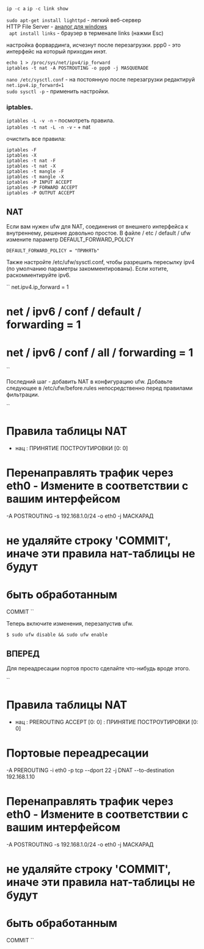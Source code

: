 
` ip -c a `  ` ip -c link show ` 

`sudo apt-get install lighttpd` -  легкий веб-сервер  
 HTTP File Server - [аналог для windows](http://www.rejetto.com/hfs/?f=dl)  
 ` apt install links` - браузер в терменале links (нажми Esc)    
  
  
  настройка форвардинга, исчезнут после перезагрузки. ppp0 - это интерфейс на который приходин инэт.  
  ```
  echo 1 > /proc/sys/net/ipv4/ip_forward  
  iptables -t nat -A POSTROUTING -o ppp0 -j MASQUERADE 
  ```
  ` nano /etc/sysctl.conf ` - на постоянную после перезагрузки редактируй  
  ` net.ipv4.ip_forward=1 `  
  ` sudo sysctl -p `  - применить настройки.
  
  
  ### iptables.
  
  ` iptables -L -v -n ` - посмотреть правила.  
  ` iptables -t nat -L -n -v ` - + nat
  
  очистить все правила:  
  ```
iptables -F
iptables -X
iptables -t nat -F
iptables -t nat -X
iptables -t mangle -F
iptables -t mangle -X
iptables -P INPUT ACCEPT
iptables -P FORWARD ACCEPT
iptables -P OUTPUT ACCEPT
```


## NAT
Если вам нужен ufw для NAT, соединения от внешнего интерфейса к внутреннему, решение довольно простое.
В файле / etc / default / ufw измените параметр DEFAULT_FORWARD_POLICY

``
DEFAULT_FORWARD_POLICY = "ПРИНЯТЬ"
``

Также настройте /etc/ufw/sysctl.conf, чтобы разрешить пересылку ipv4 (по умолчанию параметры закомментированы). Если хотите, раскомментируйте ipv6.

``
net.ipv4.ip_forward = 1
# net / ipv6 / conf / default / forwarding = 1
# net / ipv6 / conf / all / forwarding = 1
``


Последний шаг - добавить NAT в конфигурацию ufw. Добавьте следующее в /etc/ufw/before.rules непосредственно перед правилами фильтрации.

``
# Правила таблицы NAT
* нац
: ПРИНЯТИЕ ПОСТРОУТИРОВКИ [0: 0]

# Перенаправлять трафик через eth0 - Измените в соответствии с вашим интерфейсом
-A POSTROUTING -s 192.168.1.0/24 -o eth0 -j МАСКАРАД

# не удаляйте строку 'COMMIT', иначе эти правила нат-таблицы не будут
# быть обработанным
COMMIT
``


Теперь включите изменения, перезапустив ufw.

``
$ sudo ufw disable && sudo ufw enable
``


## ВПЕРЕД

Для переадресации портов просто сделайте что-нибудь вроде этого.

``
# Правила таблицы NAT
* нац
: PREROUTING ACCEPT [0: 0]
: ПРИНЯТИЕ ПОСТРОУТИРОВКИ [0: 0]

# Портовые переадресации
-A PREROUTING -i eth0 -p tcp --dport 22 -j DNAT --to-destination 192.168.1.10

# Перенаправлять трафик через eth0 - Измените в соответствии с вашим интерфейсом
-A POSTROUTING -s 192.168.1.0/24 -o eth0 -j МАСКАРАД

# не удаляйте строку 'COMMIT', иначе эти правила нат-таблицы не будут
# быть обработанным
COMMIT
``
  